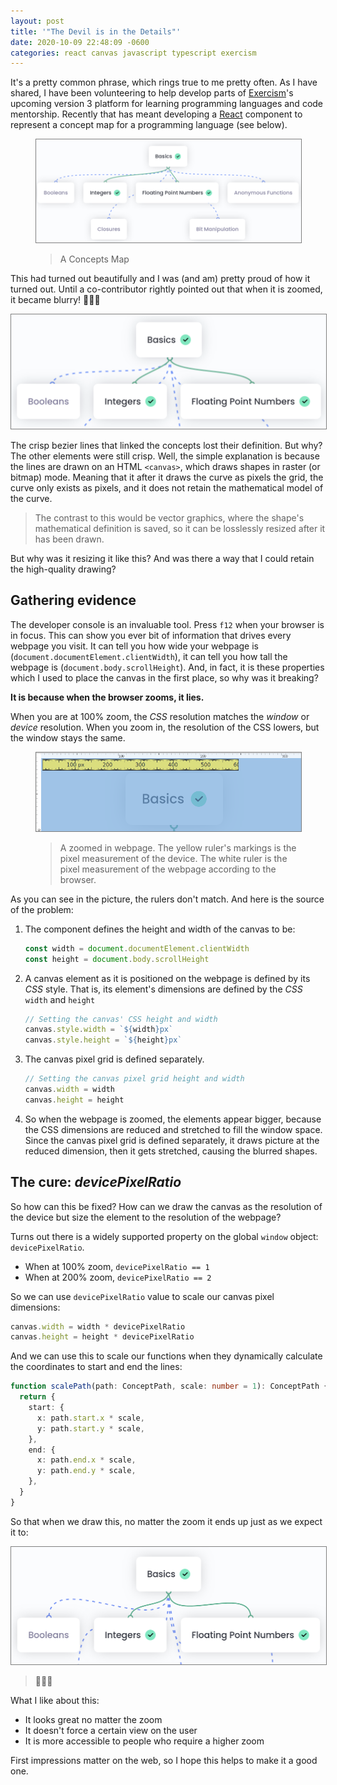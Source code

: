 ```yaml
---
layout: post
title: '"The Devil is in the Details"'
date: 2020-10-09 22:48:09 -0600
categories: react canvas javascript typescript exercism
---
```


It's a pretty common phrase, which rings true to me pretty often. As I have shared, I have been volunteering to help develop parts of [Exercism](https://www.exercism.io)'s upcoming version 3 platform for learning programming languages and code mentorship. Recently that has meant developing a [React](https://reactjs.org/) component to represent a concept map for a programming language (see below).

<figure>
  <p>
    <img alt="Concepts Map, No zoom" src="/assets/images/concepts-map-no-zoom.png" style="border: 1px solid rgba(0,0,0,0.5);">
  </p>
  <figcaption>
    <blockquote>
      A Concepts Map
    </blockquote>
  </figcaption>
</figure>

This had turned out beautifully and I was (and am) pretty proud of how it turned out. Until a co-contributor rightly pointed out that when it is zoomed,
it became blurry! 🤯🤯🤯

<img alt="Concepts Map, 200% zoom" src="/assets/images/concepts-map-blurry.png" style="border: 1px solid rgba(0,0,0,0.5);">

The crisp bezier lines that linked the concepts lost their definition. But why? The other elements were still crisp. Well, the simple explanation is because the lines are drawn on an HTML `<canvas>`, which draws shapes in raster (or bitmap) mode. Meaning that it after it draws the curve as pixels the grid, the curve only exists as pixels, and it does not retain the mathematical model of the curve.

> The contrast to this would be vector graphics, where the shape's mathematical definition is saved, so it can be losslessly resized after it has been drawn.

But why was it resizing it like this? And was there a way that I could retain the high-quality drawing?

## Gathering evidence

The developer console is an invaluable tool. Press `f12` when your browser is in focus. This can show you ever bit of information that drives every webpage you visit. It can tell you how wide your webpage is (`document.documentElement.clientWidth`), it can tell you how tall the webpage is (`document.body.scrollHeight`). And, in fact, it is these properties which I used to place the canvas in the first place, so why was it breaking?

**It is because when the browser zooms, it lies.**

When you are at 100% zoom, the _CSS_ resolution matches the _window_ or _device_ resolution. When you zoom in, the resolution of the CSS lowers, but the window stays the same.

<figure>
  <p>
    <img alt="Concepts Map, Ruler Proof" src="/assets/images/concepts-map-rulers.png" style="border: 1px solid rgba(0,0,0,0.5);">
  </p>
  <figcaption>
    <blockquote>
      A zoomed in webpage. The yellow ruler's markings is the pixel measurement of the device. The white ruler is the pixel measurement of the webpage according to the browser.
    </blockquote>
  </figcaption>
</figure>

As you can see in the picture, the rulers don't match. And here is the source of the problem:

1. The component defines the height and width of the canvas to be:

   ```javascript
   const width = document.documentElement.clientWidth
   const height = document.body.scrollHeight
   ```

2. A canvas element as it is positioned on the webpage is defined by its _CSS_ style. That is, its element's dimensions are defined by the _CSS_ `width` and `height`

   ```javascript
   // Setting the canvas' CSS height and width
   canvas.style.width = `${width}px`
   canvas.style.height = `${height}px`
   ```

3. The canvas pixel grid is defined separately.

   ```javascript
   // Setting the canvas pixel grid height and width
   canvas.width = width
   canvas.height = height
   ```

4. So when the webpage is zoomed, the elements appear bigger, because the CSS dimensions are reduced and stretched to fill the window space. Since the canvas pixel grid is defined separately, it draws picture at the reduced dimension, then it gets stretched, causing the blurred shapes.

## The cure: _devicePixelRatio_

So how can this be fixed? How can we draw the canvas as the resolution of the device but size the element to the resolution of the webpage?

Turns out there is a widely supported property on the global `window` object: `devicePixelRatio`.

- When at 100% zoom, `devicePixelRatio == 1`
- When at 200% zoom, `devicePixelRatio == 2`

So we can use `devicePixelRatio` value to scale our canvas pixel dimensions:

```javascript
canvas.width = width * devicePixelRatio
canvas.height = height * devicePixelRatio
```

And we can use this to scale our functions when they dynamically calculate the coordinates to start and end the lines:

```typescript
function scalePath(path: ConceptPath, scale: number = 1): ConceptPath {
  return {
    start: {
      x: path.start.x * scale,
      y: path.start.y * scale,
    },
    end: {
      x: path.end.x * scale,
      y: path.end.y * scale,
    },
  }
}
```

So that when we draw this, no matter the zoom it ends up just as we expect it to:

<img alt="Concepts Map, 200% zoom, Crisp" src="/assets/images/concepts-map-crisp.png" style="border: 1px solid rgba(0,0,0,0.5);">

> 🤩🤩🤩

What I like about this:

- It looks great no matter the zoom
- It doesn't force a certain view on the user
- It is more accessible to people who require a higher zoom

First impressions matter on the web, so I hope this helps to make it a good one.
